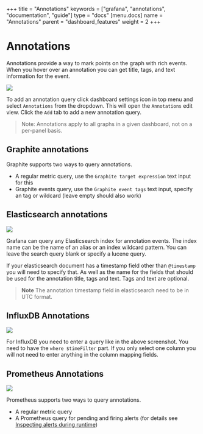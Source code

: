 +++
title = "Annotations"
keywords = ["grafana", "annotations", "documentation", "guide"]
type = "docs"
[menu.docs]
name = "Annotations"
parent = "dashboard_features"
weight = 2
+++

# Annotations

Annotations provide a way to mark points on the graph with rich events. When you hover over an annotation
you can get title, tags, and text information for the event.

![](/img/docs/v1/annotated_graph1.png)

To add an annotation query click dashboard settings icon in top menu and select `Annotations` from the
dropdown. This will open the `Annotations` edit view. Click the `Add` tab to add a new annotation query.

> Note: Annotations apply to all graphs in a given dashboard, not on a per-panel basis.

## Graphite annotations

Graphite supports two ways to query annotations.

- A regular metric query, use the `Graphite target expression` text input for this
- Graphite events query, use the `Graphite event tags` text input, specify an tag or wildcard (leave empty should also work)

## Elasticsearch annotations
![](/img/docs/v2/annotations_es.png)

Grafana can query any Elasticsearch index for annotation events. The index name can be the name of an alias or an index wildcard pattern.
You can leave the search query blank or specify a lucene query.

If your elasticsearch document has a timestamp field other than `@timestamp` you will need to specify that. As well
as the name for the fields that should be used for the annotation title, tags and text. Tags and text are optional.

> **Note** The annotation timestamp field in elasticsearch need to be in UTC format.

## InfluxDB Annotations
![](/img/docs/v2/annotations_influxdb.png)

For InfluxDB you need to enter a query like in the above screenshot. You need to have the ```where $timeFilter``` part.
If you only select one column you will not need to enter anything in the column mapping fields.

## Prometheus Annotations
![](/img/docs/v3/annotations_prom.png)

Prometheus supports two ways to query annotations.

- A regular metric query
- A Prometheus query for pending and firing alerts (for details see [Inspecting alerts during runtime](https://prometheus.io/docs/alerting/rules/#inspecting-alerts-during-runtime))

